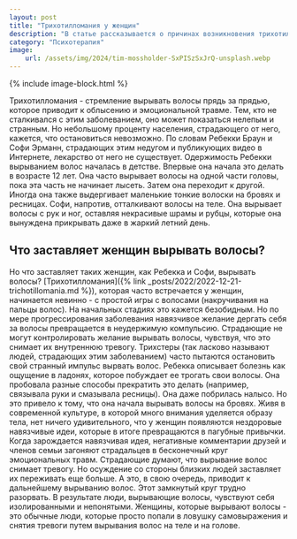 ```yaml
---
layout: post
title: "Трихотилломания у женщин"
description: "В статье рассказывается о причинах возникновения трихотилломании у женщин"
category: "Психотерапия"
image:
    url: /assets/img/2024/tim-mossholder-SxPISzSxJrQ-unsplash.webp
---
```



{% include image-block.html %}


Трихотилломания - стремление вырывать волосы прядь за прядью, которое приводит к облысению и эмоциональной травме. Тем, кто не сталкивался с этим заболеванием, 
оно может показаться нелепым и странным. Но  небольшому проценту населения, страдающего от него, кажется, что остановиться невозможно. По словам Ребекки Браун и 
Софи Эрманн, страдающих этим недугом и публикующих видео в Интернете, лекарство от него не существует. Одержимость Ребекки вырыванием волос началась в детстве.
Впервые она начала это делать в возрасте 12 лет. Она часто вырывает волосы на одной части головы, пока эта часть не начинает лысеть. Затем она переходит к другой.
Иногда она также выдергивает маленькие тонкие волоски на бровях и ресницах. Софи, напротив, отталкивают волосы на теле. Она вырывает волосы с 
рук и ног, оставляя некрасивые шрамы и рубцы, которые она вынуждена прикрывать даже в жаркий летний день.


## Что заставляет женщин вырывать волосы?

Но что заставляет таких женщин, как Ребекка и Софи, вырывать волосы? [Трихотилломания]({% link _posts/2022/2022-12-21-trichotillomania.md %}), 
которая часто встречается у женщин, начинается невинно - с простой игры с волосами (накручивания на пальцы волос). 
На начальных стадиях это кажется безобидным. Но по мере прогрессирования заболевания навязчивое желание дергать себя за волосы превращается 
в неудержимую компульсию. Страдающие не могут контролировать желание вырывать волосы, чувствуя, что это снимает их внутреннюю тревогу. 
Трихстеры (так ласково называют людей, страдающих этим заболеванием) часто пытаются остановить свой странный импульс вырвать волос.
Ребекка описывает болезнь как ощущение в ладонях, которое побуждает ее трогать свои волосы. Она пробовала разные способы
прекратить это делать (например, связывала руки и смазывала ресницы). Она даже побрилась налысо. Но это привело к тому, что она 
начала вырывать волосы на бровях. Живя в современной культуре, в которой много внимания уделяется образу тела, нет ничего 
удивительного, что у женщин появляются нездоровые навязчивые идеи, которые в итоге превращаются в пагубные привычки. Когда 
зарождается навязчивая идея, негативные комментарии друзей и членов семьи загоняют страдальцев в бесконечный круг эмоциональных 
травм. Страдающие думают, что вырывание волос снимает тревогу. Но осуждение со стороны близких людей заставляет их 
переживать еще больше. А это, в свою очередь, приводит к дальнейшему вырыванию волос. Этот замкнутый круг трудно разорвать. 
В результате люди, вырывающие волосы, чувствуют себя изолированными и непонятыми. Женщины, которые вырывают волосы - это обычные люди,
которые просто попали в ловушку самовыражения и снятия тревоги путем вырывания волос на теле и на голове.

